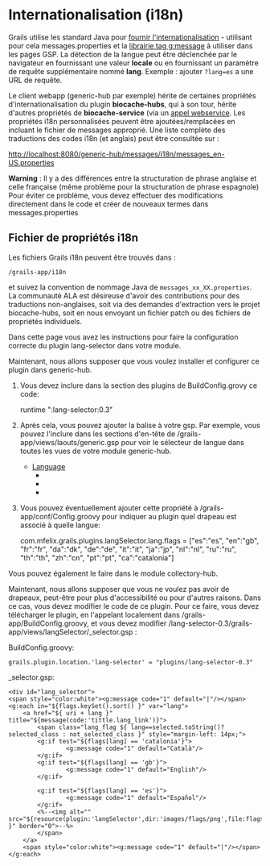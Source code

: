 # Internationalisation (i18n)

Grails utilise les standard Java pour [fournir l'internationalisation](http://grails.org/doc/latest/guide/i18n.html) - utilisant pour cela messages.properties et la [librairie tag g:message](http://grails.org/doc/latest/ref/Tags/message.html) à utiliser dans les pages GSP. La détection de la langue peut être déclenchée par le navigateur en fournissant une valeur **locale** ou en fournissant un paramètre de requête supplémentaire nommé **lang**. Exemple : ajouter `?lang=es` a une URL de requête.

Le client webapp (generic-hub par exemple) hérite de certaines propriétés d'internationalisation du plugin **biocache-hubs**, qui à son tour, hérite d'autres propriétés de **biocache-service** (via un [appel webservice](biocache.ala.org.au/ws/facets/i18n). Les propriétés i18n personnalisées peuvent être ajoutées/remplacées en incluant le fichier de messages approprié. Une liste complète des traductions des codes i18n (et anglais) peut être consultée sur : 

[http://localhost:8080/generic-hub/messages/i18n/messages_en-US.properties](http://localhost:8080/generic-hub/messages/i18n/messages_en-US.properties)

__Warning__ : Il y a des différences entre la structuration de phrase anglaise et celle française (même problème pour  la structuration de phrase espagnole)
Pour éviter ce problème, vous devez effectuer des modifications directement dans le code et créer de nouveaux termes dans messages.properties

## Fichier de propriétés i18n 

Les fichiers Grails i18n peuvent être trouvés dans :

    /grails-app/i18n

et suivez la convention de nommage Java de `messages_xx_XX.properties`. La communauté ALA est désireuse d'avoir des contributions pour des traductions non-anglaises, soit via des demandes d'extraction vers le projet biocache-hubs, soit en nous envoyant un fichier patch ou des fichiers de propriétés individuels.

Dans cette page vous avez les instructions pour faire la configuration correcte du plugin lang-selector dans votre module.

Maintenant, nous allons supposer que vous voulez installer et configurer ce plugin dans generic-hub.

1) Vous devez inclure dans la section des plugins de BuildConfig.grovy ce code:

    runtime ":lang-selector:0.3"

 2) Après cela, vous pouvez ajouter la balise à votre gsp. Par exemple, vous pouvez l'inclure dans les sections d'en-tête de /grails-app/views/laouts/generic.gsp pour voir le sélecteur de langue dans toutes les vues de votre module generic-hub. 

    <ul class="nav pull-right">
       <li class="dropdown">
           <a class="dropdown-toggle" data-toggle="dropdown" href="#">Language<b class="caret"></b></a>
           <ul class="dropdown-menu">
               <li><langs:selector langs="ca"/></li>
               <li><langs:selector langs="en"/></li>
               <li><langs:selector langs="es"/></li>
           </ul>
       </li>
    </ul>

3) Vous pouvez éventuellement ajouter cette propriété à /grails-app/conf/Config.groovy pour indiquer au plugin quel drapeau est associé à quelle langue:

    com.mfelix.grails.plugins.langSelector.lang.flags = 
                                                    ["es":"es",
                                                     "en":"gb",
                                                     "fr":"fr",
                                                     "da":"dk",
                                                     "de":"de",
                                                     "it":"it",
                                                     "ja":"jp",
                                                     "nl":"nl",
                                                     "ru":"ru",
                                                     "th":"th",
                                                     "zh":"cn",
                                                     "pt":"pt",
                                                     "ca":"catalonia"]
   
Vous pouvez également le faire dans le module collectory-hub.

Maintenant, nous allons supposer que vous ne voulez pas avoir de drapeaux, peut-être pour plus d'accessibilité ou pour d'autres raisons. Dans ce cas, vous devez modifier le code de ce plugin. Pour ce faire, vous devez télécharger le plugin, en l'appelant localement dans /grails-app/BuildConfig.groovy, et vous devez modifier /lang-selector-0.3/grails-app/views/langSelector/_selector.gsp :

BuildConfig.groovy:

    grails.plugin.location.'lang-selector' = "plugins/lang-selector-0.3"


_selector.gsp:

    <div id="lang_selector">
    <span style="color:white"><g:message code="1" default="|"/></span>
	<g:each in="${flags.keySet().sort() }" var="lang">
		<a href="${ uri + lang }" title="${message(code:'tittle.lang_link')}">
			<span class="lang_flag ${ lang==selected.toString()? selected_class : not_selected_class }" style="margin-left: 14px;">
			<g:if test="${flags[lang] == 'catalonia'}">
			        <g:message code="1" default="Català"/>
			</g:if>
			<g:if test="${flags[lang] == 'gb'}">
			        <g:message code="1" default="English"/>
			</g:if>

			<g:if test="${flags[lang] == 'es'}">
			        <g:message code="1" default="Español"/>
			</g:if>
			<%--<img alt="" src="${resource(plugin:'langSelector',dir:'images/flags/png',file:flags[lang]+'.png') }" border="0">--%>
			</span>
		</a>
		<span style="color:white"><g:message code="1" default="|"/></span>
	</g:each>
</div>
